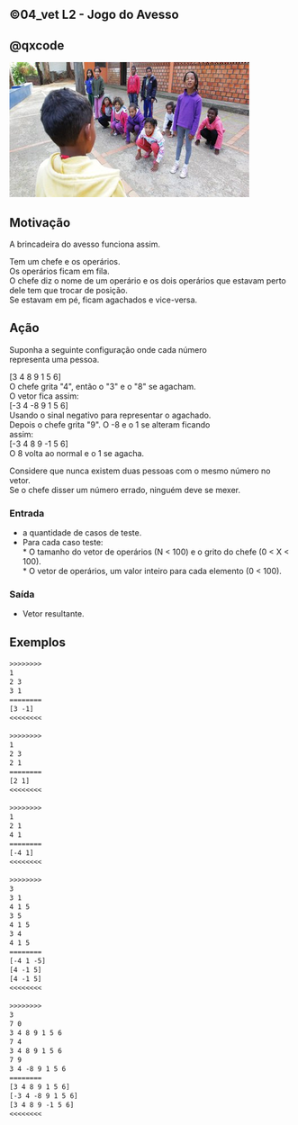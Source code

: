 ## ©04_vet L2 - Jogo do Avesso
## @qxcode

![](__capa.jpg)

## Motivação

A brincadeira do avesso funciona assim.

Tem um chefe e os operários.  
Os operários ficam em fila.  
O chefe diz o nome de um operário e os dois operários que estavam perto dele tem que trocar de posição.  
Se estavam em pé, ficam agachados e vice-versa.

## Ação

Suponha a seguinte configuração onde cada número  
representa uma pessoa.

\[3 4 8 9 1 5 6\]  
O chefe grita "4", então o "3" e o "8" se agacham.  
O vetor fica assim:  
\[-3 4 -8 9 1 5 6\]  
Usando o sinal negativo para representar o agachado.  
Depois o chefe grita "9". O -8 e o 1 se alteram ficando  
assim:  
\[-3 4 8 9 -1 5 6\]  
O 8 volta ao normal e o 1 se agacha.

Considere que nunca existem duas pessoas com o mesmo número no vetor.  
Se o chefe disser um número errado, ninguém deve se mexer.

### Entrada

*   a quantidade de casos de teste.
*   Para cada caso teste:  
    \* O tamanho do vetor de operários (N < 100) e o grito do chefe (0 < X < 100).  
    \* O vetor de operários, um valor inteiro para cada elemento  (0 < 100).

### Saída

*   Vetor resultante.  

## Exemplos

```
>>>>>>>>
1
2 3
3 1
========
[3 -1]
<<<<<<<<

>>>>>>>>
1
2 3
2 1
========
[2 1]
<<<<<<<<

>>>>>>>>
1
2 1
4 1
========
[-4 1]
<<<<<<<<

>>>>>>>>
3
3 1
4 1 5
3 5
4 1 5
3 4
4 1 5
========
[-4 1 -5]
[4 -1 5]
[4 -1 5]
<<<<<<<<

>>>>>>>>
3
7 0
3 4 8 9 1 5 6
7 4
3 4 8 9 1 5 6
7 9
3 4 -8 9 1 5 6
========
[3 4 8 9 1 5 6]
[-3 4 -8 9 1 5 6]
[3 4 8 9 -1 5 6]
<<<<<<<<
```

#